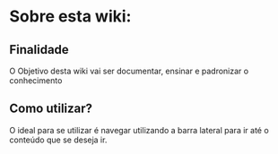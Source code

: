 # Sobre esta wiki:

## Finalidade

O Objetivo desta wiki vai ser documentar, ensinar e padronizar o conhecimento

## Como utilizar?

O ideal para se utilizar é navegar utilizando a barra lateral para ir até o conteúdo que se deseja ir.

